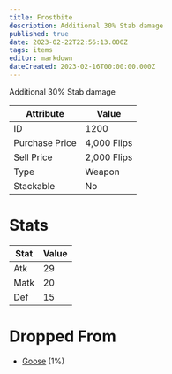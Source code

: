 ```yaml
---
title: Frostbite
description: Additional 30% Stab damage
published: true
date: 2023-02-22T22:56:13.000Z
tags: items
editor: markdown
dateCreated: 2023-02-16T00:00:00.000Z
---
```


Additional 30% Stab damage

|Attribute|Value|
|-|-|
|ID|1200|
|Purchase Price|4,000 Flips|
|Sell Price|2,000 Flips|
|Type|Weapon|
|Stackable|No|

# Stats
|Stat|Value|
|-|-|
|Atk|29|
|Matk|20|
|Def|15|

# Dropped From
 * [Goose](/monsters/goose.md) (1%)
